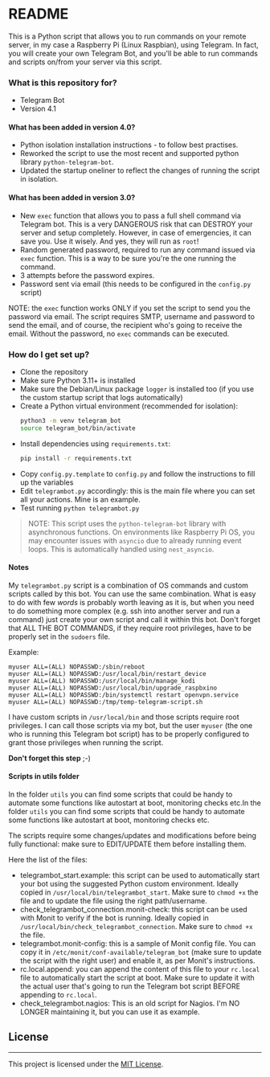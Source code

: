 # README #

This is a Python script that allows you to run commands on your remote server, in my case a Raspberry Pi (Linux Raspbian), using Telegram.
In fact, you will create your own Telegram Bot, and you'll be able to run commands and scripts on/from your server via this script.

### What is this repository for? ###

* Telegram Bot
* Version 4.1

#### What has been added in version 4.0?
* Python isolation installation instructions - to follow best practises.
* Reworked the script to use the most recent and supported python library `python-telegram-bot`.
* Updated the startup oneliner to reflect the changes of running the script in isolation.  

#### What has been added in version 3.0?
* New `exec` function that allows you to pass a full shell command via Telegram bot. This is a very DANGEROUS risk that can DESTROY your server and setup completely. However, in case of emergencies, it can save you. Use it wisely. And yes, they will run as `root`!
* Random generated password, required to run any command issued via `exec` function. This is a way to be sure you're the one running the command.
* 3 attempts before the password expires.
* Password sent via email (this needs to be configured in the `config.py` script)

NOTE: the `exec` function works ONLY if you set the script to send you the password via email. The script requires SMTP, username and password to send the email, and of course, the recipient who's going to receive the email. Without the password, no `exec` commands can be executed.

### How do I get set up? ###

* Clone the repository
* Make sure Python 3.11+ is installed
* Make sure the Debian/Linux package `logger` is installed too (if you use the custom startup script that logs automatically)
* Create a Python virtual environment (recommended for isolation):
    ```bash
    python3 -m venv telegram_bot
    source telegram_bot/bin/activate
    ```
* Install dependencies using `requirements.txt`:
    ```bash
    pip install -r requirements.txt
    ```
* Copy `config.py.template` to `config.py` and follow the instructions to fill up the variables
* Edit `telegrambot.py` accordingly: this is the main file where you can set all your actions. Mine is an example.
* Test running `python telegrambot.py`

> NOTE: This script uses the `python-telegram-bot` library with asynchronous functions. On environments like Raspberry Pi OS, you may encounter issues with `asyncio` due to already running event loops. This is automatically handled using `nest_asyncio`.

#### Notes
My `telegrambot.py` script is a combination of OS commands and custom scripts called by this bot. You can use the same combination. What is easy to do with few _words_ is probably worth leaving as it is, but when you need to do something more complex (e.g. ssh into another server and run a command) just create your own script and call it within this bot.
Don't forget that ALL THE BOT COMMANDS, if they require root privileges, have to be properly set in the `sudoers` file.

Example:
```
myuser ALL=(ALL) NOPASSWD:/sbin/reboot
myuser ALL=(ALL) NOPASSWD:/usr/local/bin/restart_device
myuser ALL=(ALL) NOPASSWD:/usr/local/bin/manage_kodi
myuser ALL=(ALL) NOPASSWD:/usr/local/bin/upgrade_raspbxino
myuser ALL=(ALL) NOPASSWD:/bin/systemctl restart openvpn.service
myuser ALL=(ALL) NOPASSWD:/tmp/temp-telegram-script.sh
```

I have custom scripts in `/usr/local/bin` and those scripts require root privileges.
I can call those scripts via my bot, but the
user `myuser` (the one who is running this Telegram bot script) has to be properly configured to grant those privileges when running the script.

**Don't forget this step** ;-)

#### Scripts in utils folder
In the folder `utils` you can find some scripts that could be handy to automate some functions like autostart at boot, monitoring checks etc.In the folder `utils` you can find some scripts that could be handy to automate some functions like autostart at boot, monitoring checks etc.  

The scripts require some changes/updates and modifications before being fully functional: make sure to EDIT/UPDATE them before installing them.  

Here the list of the files:  

* telegrambot_start.example: this script can be used to automatically start your bot using the suggested Python custom environment. Ideally copied in `/usr/local/bin/telegrambot_start`. Make sure to `chmod +x` the file and to update the file using the right path/username.
* check_telegrambot_connection.monit-check: this script can be used with Monit to verify if the bot is running. Ideally copied in `/usr/local/bin/check_telegrambot_connection`. Make sure to `chmod +x` the file.
* telegrambot.monit-config: this is a sample of Monit config file. You can copy it in `/etc/monit/conf-available/telegram_bot` (make sure to update the script with the right user) and enable it, as per Monit's instructions.
* rc.local.append: you can append the content of this file to your `rc.local` file to automatically start the script at boot. Make sure to update it with the actual user that's going to run the Telegram bot script BEFORE appending to `rc.local`. 
* check_telegrambot.nagios: This is an old script for Nagios. I'm NO LONGER maintaining it, but you can use it as example.


## License
-------
This project is licensed under the [MIT License](https://opensource.org/licenses/MIT).
